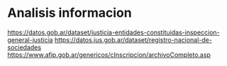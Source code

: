 # Analisis informacion

https://datos.gob.ar/dataset/justicia-entidades-constituidas-inspeccion-general-justicia
https://datos.jus.gob.ar/dataset/registro-nacional-de-sociedades
https://www.afip.gob.ar/genericos/cInscripcion/archivoCompleto.asp
